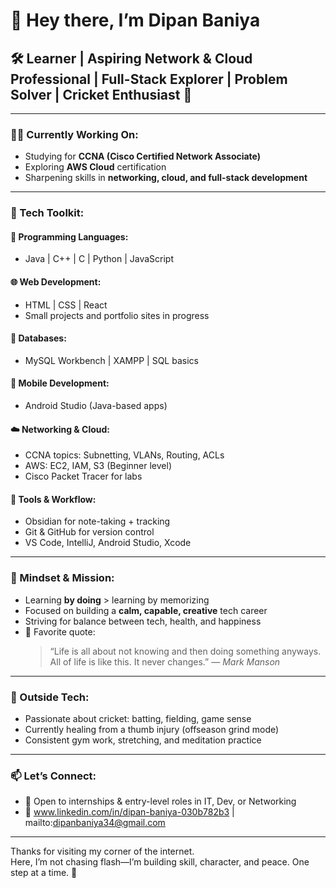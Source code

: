 # 👋 Hey there, I’m Dipan Baniya
## 🛠️ Learner | Aspiring Network & Cloud Professional | Full-Stack Explorer | Problem Solver | Cricket Enthusiast 🏏

---

### 👨‍💻 Currently Working On:
- Studying for **CCNA (Cisco Certified Network Associate)**
- Exploring **AWS Cloud** certification
- Sharpening skills in **networking, cloud, and full-stack development**

---

### 🧰 Tech Toolkit:

#### 🧠 Programming Languages:
- Java | C++ | C | Python | JavaScript

#### 🌐 Web Development:
- HTML | CSS | React
- Small projects and portfolio sites in progress

#### 🧱 Databases:
- MySQL Workbench | XAMPP | SQL basics

#### 📱 Mobile Development:
- Android Studio (Java-based apps)

#### ☁️ Networking & Cloud:
- CCNA topics: Subnetting, VLANs, Routing, ACLs
- AWS: EC2, IAM, S3 (Beginner level)
- Cisco Packet Tracer for labs

#### 📓 Tools & Workflow:
- Obsidian for note-taking + tracking
- Git & GitHub for version control
- VS Code, IntelliJ, Android Studio, Xcode

---

### 🌱 Mindset & Mission:
- Learning **by doing** > learning by memorizing
- Focused on building a **calm, capable, creative** tech career
- Striving for balance between tech, health, and happiness
- 💬 Favorite quote:  
  > “Life is all about not knowing and then doing something anyways. All of life is like this. It never changes.” — *Mark Manson*

---

### 🏏 Outside Tech:
- Passionate about cricket: batting, fielding, game sense
- Currently healing from a thumb injury (offseason grind mode)
- Consistent gym work, stretching, and meditation practice

---

### 📫 Let’s Connect:
- 💼 Open to internships & entry-level roles in IT, Dev, or Networking
- 🔗 www.linkedin.com/in/dipan-baniya-030b782b3 | mailto:dipanbaniya34@gmail.com

---

Thanks for visiting my corner of the internet.  
Here, I’m not chasing flash—I’m building skill, character, and peace. One step at a time. 🌿
